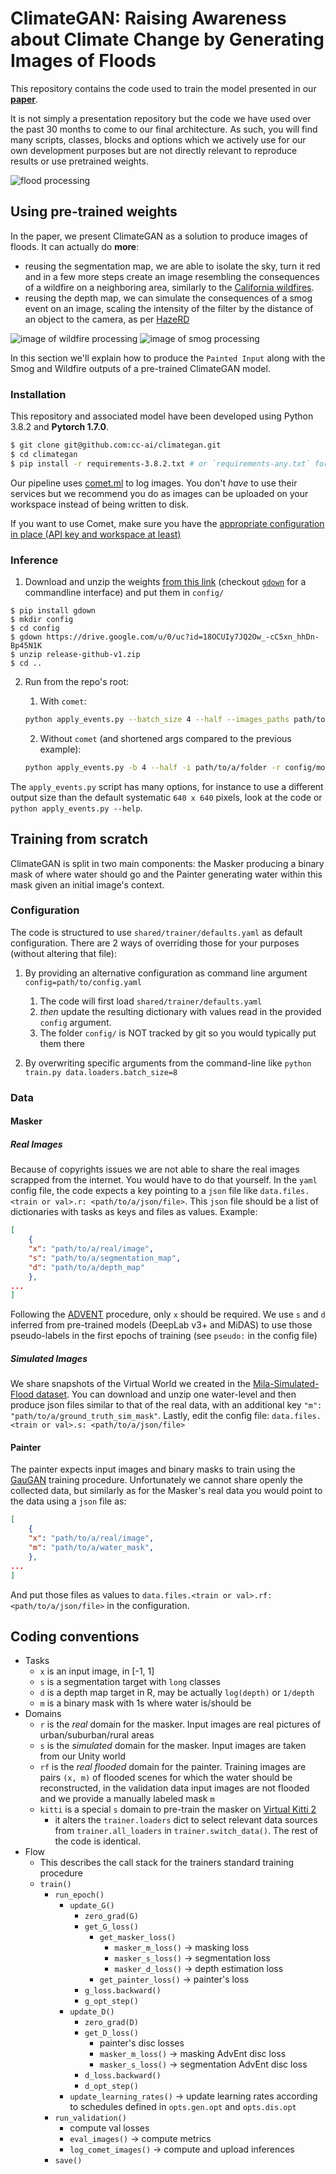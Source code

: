 # ClimateGAN: Raising Awareness about Climate Change by Generating Images of Floods

This repository contains the code used to train the model presented in our **[paper](https://arxiv.org/abs/2110.02871)**.

It is not simply a presentation repository but the code we have used over the past 30 months to come to our final architecture. As such, you will find many scripts, classes, blocks and options which we actively use for our own development purposes but are not directly relevant to reproduce results or use pretrained weights.

![flood processing](images/flood.png)

## Using pre-trained weights

In the paper, we present ClimateGAN as a solution to produce images of floods. It can actually do **more**: 

* reusing the segmentation map, we are able to isolate the sky, turn it red and in a few more steps create an image resembling the consequences of a wildfire on a neighboring area, similarly to the [California wildfires](https://www.google.com/search?q=california+wildfires+red+sky&source=lnms&tbm=isch&sa=X&ved=2ahUKEwisws-hx7zxAhXxyYUKHQyKBUwQ_AUoAXoECAEQBA&biw=1680&bih=917&dpr=2).
* reusing the depth map, we can simulate the consequences of a smog event on an image, scaling the intensity of the filter by the distance of an object to the camera, as per [HazeRD](http://www2.ece.rochester.edu/~gsharma/papers/Zhang_ICIP2017_HazeRD.pdf)

![image of wildfire processing](images/wildfire.png)
![image of smog processing](images/smog.png)

In this section we'll explain how to produce the `Painted Input` along with the Smog and Wildfire outputs of a pre-trained ClimateGAN model.

### Installation

This repository and associated model have been developed using Python 3.8.2 and **Pytorch 1.7.0**.

```bash
$ git clone git@github.com:cc-ai/climategan.git
$ cd climategan
$ pip install -r requirements-3.8.2.txt # or `requirements-any.txt` for other Python versions (not tested but expected to be fine)
```

Our pipeline uses [comet.ml](https://comet.ml) to log images. You don't *have* to use their services but we recommend you do as images can be uploaded on your workspace instead of being written to disk.

If you want to use Comet, make sure you have the [appropriate configuration in place (API key and workspace at least)](https://www.comet.ml/docs/python-sdk/advanced/#non-interactive-setup)

### Inference

1. Download and unzip the weights [from this link](https://drive.google.com/u/0/uc?id=18OCUIy7JQ2Ow_-cC5xn_hhDn-Bp45N1K&export=download) (checkout [`gdown`](https://github.com/wkentaro/gdown) for a commandline interface) and put them in `config/`

  ```
  $ pip install gdown
  $ mkdir config
  $ cd config
  $ gdown https://drive.google.com/u/0/uc?id=18OCUIy7JQ2Ow_-cC5xn_hhDn-Bp45N1K
  $ unzip release-github-v1.zip
  $ cd .. 
  ```

2. Run from the repo's root:
    
    1. With `comet`:

    ```bash
    python apply_events.py --batch_size 4 --half --images_paths path/to/a/folder --resume_path config/model/masker --upload
    ```

    2. Without `comet` (and shortened args compared to the previous example):

    ```bash
    python apply_events.py -b 4 --half -i path/to/a/folder -r config/model/masker --output_path path/to/a/folder
    ```

The `apply_events.py` script has many options, for instance to use a different output size than the default systematic `640 x 640` pixels, look at the code or `python apply_events.py --help`.

## Training from scratch

ClimateGAN is split in two main components: the Masker producing a binary mask of where water should go and the Painter generating water within this mask given an initial image's context.

### Configuration

The code is structured to use `shared/trainer/defaults.yaml` as default configuration. There are 2 ways of overriding those for your purposes (without altering that file):

1. By providing an alternative configuration as command line argument `config=path/to/config.yaml`

    1. The code will first load `shared/trainer/defaults.yaml`
    2. *then* update the resulting dictionary with values read in the provided `config` argument.
    3. The folder `config/` is NOT tracked by git so you would typically put them there

2. By overwriting specific arguments from the command-line like `python train.py data.loaders.batch_size=8`


### Data

#### Masker

##### Real Images

Because of copyrights issues we are not able to share the real images scrapped from the internet. You would have to do that yourself. In the `yaml` config file, the code expects a key pointing to a `json` file like `data.files.<train or val>.r: <path/to/a/json/file>`. This `json` file should be a list of dictionaries with tasks as keys and files as values. Example:

```json
[
    {
    "x": "path/to/a/real/image",
    "s": "path/to/a/segmentation_map",
    "d": "path/to/a/depth_map"
    },
...
]
```

Following the [ADVENT](https://github.com/valeoai/ADVENT) procedure, only `x` should be required. We use `s` and `d` inferred from pre-trained models (DeepLab v3+ and MiDAS) to use those pseudo-labels in the first epochs of training (see `pseudo:` in the config file)

##### Simulated Images

We share snapshots of the Virtual World we created in the [Mila-Simulated-Flood dataset](). You can download and unzip one water-level and then produce json files similar to that of the real data, with an additional key `"m": "path/to/a/ground_truth_sim_mask"`. Lastly, edit the config file: `data.files.<train or val>.s: <path/to/a/json/file>`

#### Painter

The painter expects input images and binary masks to train using the [GauGAN](https://github.com/NVlabs/SPADE) training procedure. Unfortunately we cannot share openly the collected data, but similarly as for the Masker's real data you would point to the data using a `json` file as:

```json
[
    {
    "x": "path/to/a/real/image",
    "m": "path/to/a/water_mask",
    },
...
]
```

And put those files as values to `data.files.<train or val>.rf: <path/to/a/json/file>` in the configuration.

## Coding conventions

* Tasks
  * `x` is an input image, in [-1, 1]
  * `s` is a segmentation target with `long` classes
  * `d` is a depth map target in R, may be actually `log(depth)` or `1/depth`
  * `m` is a binary mask with 1s where water is/should be
* Domains
  * `r` is the *real* domain for the masker. Input images are real pictures of urban/suburban/rural areas
  * `s` is the *simulated* domain for the masker. Input images are taken from our Unity world
  * `rf` is the *real flooded* domain for the painter. Training images are pairs `(x, m)` of flooded scenes for which the water should be reconstructed, in the validation data input images are not flooded and we provide a manually labeled mask `m`
  * `kitti` is a special `s` domain to pre-train the masker on [Virtual Kitti 2](https://europe.naverlabs.com/research/computer-vision/proxy-virtual-worlds-vkitti-2/)
    * it alters the `trainer.loaders` dict to select relevant data sources from `trainer.all_loaders` in `trainer.switch_data()`. The rest of the code is identical.
* Flow
  * This describes the call stack for the trainers standard training procedure
  * `train()`
    * `run_epoch()`
      * `update_G()`
        * `zero_grad(G)`
        * `get_G_loss()`
          * `get_masker_loss()`
            * `masker_m_loss()`  -> masking loss
            * `masker_s_loss()`  -> segmentation loss
            * `masker_d_loss()`  -> depth estimation loss
          * `get_painter_loss()` -> painter's loss
        * `g_loss.backward()`
        * `g_opt_step()`
      * `update_D()`
        * `zero_grad(D)`
        * `get_D_loss()`
          * painter's disc losses
          * `masker_m_loss()` -> masking AdvEnt disc loss
          * `masker_s_loss()` -> segmentation AdvEnt disc loss
        * `d_loss.backward()`
        * `d_opt_step()`
      * `update_learning_rates()` -> update learning rates according to schedules defined in `opts.gen.opt` and `opts.dis.opt`
    * `run_validation()`
      * compute val losses
      * `eval_images()` -> compute metrics
      * `log_comet_images()` -> compute and upload inferences
    * `save()`

